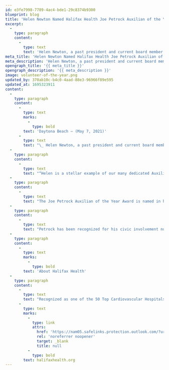 ```yaml
---
id: e3fe7998-7789-4ac4-bde1-29c8374b9300
blueprint: blog
title: 'Helen Newton Named Halifax Health Joe Petrock Auxilian of the Year'
excerpt:
  -
    type: paragraph
    content:
      -
        type: text
        text: 'Helen Newton, a past president and current board member of the Halifax Health Auxiliary, has been awarded the Joe Petrock Auxilian of the Year Award.'
meta_title: 'Helen Newton Named Halifax Health Joe Petrock Auxilian of the Year'
meta_description: 'Helen Newton, a past president and current board member of the Halifax Health Auxiliary, has been awarded the Joe Petrock Auxilian of the Year Award.'
opengraph_title: '{{ meta_title }}'
opengraph_description: '{{ meta_description }}'
image: volunteer-of-the-year.png
updated_by: 370ab10c-b4c0-4aad-88e3-96966f89e595
updated_at: 1695323911
content:
  -
    type: paragraph
    content:
      -
        type: text
        marks:
          -
            type: bold
        text: 'Daytona Beach – (May 7, 2021)'
      -
        type: text
        text: "\_ Helen Newton, a past president and current board member of the Halifax Health Auxiliary, has been awarded the Joe Petrock Auxilian of the Year Award. An Auxilian for over 30 years, Helen has volunteered more than\_33,000 hours at Halifax Health. She volunteers in stitch and knit, where she makes pillows, children’s booties and a variety of other items for patient care.\_"
  -
    type: paragraph
    content:
      -
        type: text
        text: "“Helen is a stellar example of our many dedicated Auxilians who collectively volunteer tens of thousands of hours to Halifax Health each year.\_ This award is our way of showing the Auxilians sincere gratitude to them for their service,” said W. G. Watts,\_Manager, Volunteer Services."
  -
    type: paragraph
    content:
      -
        type: text
        text: "The Joe Petrock Auxilian of the Year Award is named in honor of Halifax Health- Foundation Executive Director, Joe Petrock.\_\_ He is recognized as a proven leader with integrity who exudes confidence and has a volunteer spirit that ranges from working with kids to attracting new industry to the area.\_ He has made significant contributions for the betterment of our community and has demonstrated effective involvement in a broad range of community activities. He has served on the boards of no less than 20 of the county’s most venerable organizations."
  -
    type: paragraph
    content:
      -
        type: text
        text: "Petrock has been recognized for his civic involvement numerous times, having received the top awards from the Daytona Regional Chamber, Daytona State College, Bethune Cookman University, Boy Scouts of America, Council on Aging, Civic League of the Halifax Area and the USA Freedom Corps Volunteer Service Award presented to him in person by former President George W. Bush.\_ This October, Petrock and Dr. Mary McLeod Bethune will receive the regions highest honor for community service, the United Way’s Herbert M. Davidson Memorial Award."
  -
    type: paragraph
    content:
      -
        type: text
        marks:
          -
            type: bold
        text: 'About Halifax Health'
  -
    type: paragraph
    content:
      -
        type: text
        text: "Recognized as one of the 50 Top Cardiovascular Hospitals™ in the United States by IBM Watson Health™, Halifax Health serves Volusia and Flagler counties, providing a continuum of health care services through a network of organizations including a tertiary hospital, two community hospitals, an urgent care, psychiatric services, a cancer treatment center with five outreach locations, the area’s largest hospice, a center for inpatient rehabilitation, outpatient rehabilitation clinics, primary care walk-in clinics, a clinic specializing in women’s health, a pediatric care community clinic, three children’s medical practices, a home health care agency and an exclusive provider organization.\_Halifax Health offers the area’s only Level II Trauma Center, Comprehensive Stroke Center, Center for Transplant Services, Pediatric Intensive Care Unit, Pediatric Emergency Department, Child and Adolescent Behavioral Services, complete Neurosurgical Services, OB Emergency Department and Level III Neonatal Intensive Care Unit that cares for babies born earlier than 28 weeks.\_For more information, visit\_"
      -
        type: text
        marks:
          -
            type: link
            attrs:
              href: 'https://nam05.safelinks.protection.outlook.com/?url=https%3A%2F%2Furldefense.com%2Fv3%2F__http%3A%2Fhalifaxhealth.org%2F__%3B!aaPAlifS5grJ!T27h5xwRDxjFmhPbooWSeNXC_A7ADouxMrjctNgx5qUzHRW52zqAyPwzfIq1l0t3crUd%24&data=02%7C01%7CTaylor.McDonald%40publix.com%7Ca2db9e4b0cc84691c99108d8324db247%7C623cac68b5d045f191093122c3974cc9%7C0%7C0%7C637314656585826098&sdata=ih9ZVb1%2FXWcSnOo9BvxOoxijVoFtm2%2Bn9dM5Z4p46KU%3D&reserved=0'
              rel: 'noreferrer noopener'
              target: _blank
              title: null
          -
            type: bold
        text: halifaxhealth.org
---
```

